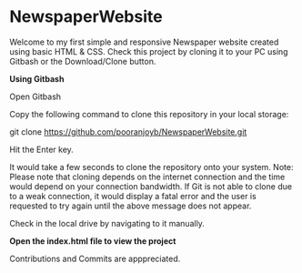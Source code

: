 # NewspaperWebsite

Welcome to my first simple and responsive Newspaper website created using basic HTML &amp; CSS.
Check this project by cloning it to your PC using Gitbash or the Download/Clone button.

**Using Gitbash**

Open Gitbash 

Copy the following command to clone this repository in your local storage:

git clone https://github.com/pooranjoyb/NewspaperWebsite.git

Hit the Enter key.

It would take a few seconds to clone the repository onto your system.
Note: Please note that cloning depends on the internet connection and the time would depend on your connection bandwidth. If Git is not able to clone due to a weak connection, it would display a fatal error and the user is requested to try again until the above message does not appear.

Check in the local drive by navigating to it manually.

**Open the index.html file to view the project**

Contributions and Commits are apppreciated. 
